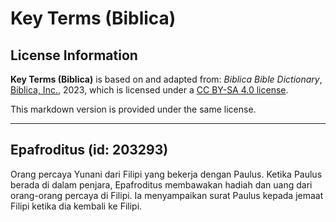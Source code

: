 # Key Terms (Biblica)

## License Information

**Key Terms (Biblica)** is based on and adapted from: _Biblica Bible Dictionary_, [Biblica, Inc.](https://www.biblica.com/), 2023, which is licensed under a [CC BY-SA 4.0 license](https://creativecommons.org/licenses/by-sa/4.0/legalcode.en).

This markdown version is provided under the same license.



--------------------------------

## Epafroditus (id: 203293)

Orang percaya Yunani dari Filipi yang bekerja dengan Paulus. Ketika Paulus berada di dalam penjara, Epafroditus membawakan hadiah dan uang dari orang\-orang percaya di Filipi. Ia menyampaikan surat Paulus kepada jemaat Filipi ketika dia kembali ke Filipi.


